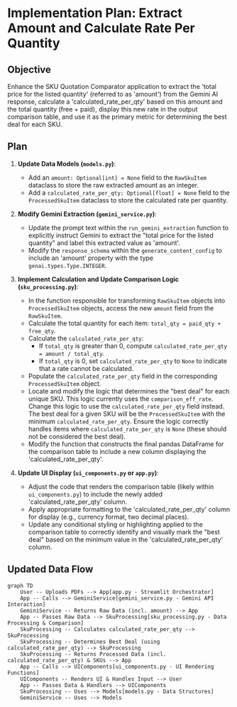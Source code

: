 # Implementation Plan: Extract Amount and Calculate Rate Per Quantity

## Objective

Enhance the SKU Quotation Comparator application to extract the 'total price for the listed quantity' (referred to as 'amount') from the Gemini AI response, calculate a 'calculated_rate_per_qty' based on this amount and the total quantity (free + paid), display this new rate in the output comparison table, and use it as the primary metric for determining the best deal for each SKU.

## Plan

1.  **Update Data Models (`models.py`)**:
    *   Add an `amount: Optional[int] = None` field to the `RawSkuItem` dataclass to store the raw extracted amount as an integer.
    *   Add a `calculated_rate_per_qty: Optional[float] = None` field to the `ProcessedSkuItem` dataclass to store the calculated rate per quantity.

2.  **Modify Gemini Extraction (`gemini_service.py`)**:
    *   Update the prompt text within the `run_gemini_extraction` function to explicitly instruct Gemini to extract the "total price for the listed quantity" and label this extracted value as 'amount'.
    *   Modify the `response_schema` within the `generate_content_config` to include an 'amount' property with the type `genai.types.Type.INTEGER`.

3.  **Implement Calculation and Update Comparison Logic (`sku_processing.py`)**:
    *   In the function responsible for transforming `RawSkuItem` objects into `ProcessedSkuItem` objects, access the new `amount` field from the `RawSkuItem`.
    *   Calculate the total quantity for each item: `total_qty = paid_qty + free_qty`.
    *   Calculate the `calculated_rate_per_qty`:
        *   If `total_qty` is greater than 0, compute `calculated_rate_per_qty = amount / total_qty`.
        *   If `total_qty` is 0, set `calculated_rate_per_qty` to `None` to indicate that a rate cannot be calculated.
    *   Populate the `calculated_rate_per_qty` field in the corresponding `ProcessedSkuItem` object.
    *   Locate and modify the logic that determines the "best deal" for each unique SKU. This logic currently uses the `comparison_eff_rate`. Change this logic to use the `calculated_rate_per_qty` field instead. The best deal for a given SKU will be the `ProcessedSkuItem` with the minimum `calculated_rate_per_qty`. Ensure the logic correctly handles items where `calculated_rate_per_qty` is `None` (these should not be considered the best deal).
    *   Modify the function that constructs the final pandas DataFrame for the comparison table to include a new column displaying the 'calculated_rate_per_qty'.

4.  **Update UI Display (`ui_components.py` or `app.py`)**:
    *   Adjust the code that renders the comparison table (likely within `ui_components.py`) to include the newly added 'calculated_rate_per_qty' column.
    *   Apply appropriate formatting to the 'calculated_rate_per_qty' column for display (e.g., currency format, two decimal places).
    *   Update any conditional styling or highlighting applied to the comparison table to correctly identify and visually mark the "best deal" based on the minimum value in the 'calculated_rate_per_qty' column.

## Updated Data Flow

```mermaid
graph TD
    User -- Uploads PDFs --> App[app.py - Streamlit Orchestrator]
    App -- Calls --> GeminiService[gemini_service.py - Gemini API Interaction]
    GeminiService -- Returns Raw Data (incl. amount) --> App
    App -- Passes Raw Data --> SkuProcessing[sku_processing.py - Data Processing & Comparison]
    SkuProcessing -- Calculates calculated_rate_per_qty --> SkuProcessing
    SkuProcessing -- Determines Best Deal (using calculated_rate_per_qty) --> SkuProcessing
    SkuProcessing -- Returns Processed Data (incl. calculated_rate_per_qty) & SKUs --> App
    App -- Calls --> UIComponents[ui_components.py - UI Rendering Functions]
    UIComponents -- Renders UI & Handles Input --> User
    App -- Passes Data & Handlers --> UIComponents
    SkuProcessing -- Uses --> Models[models.py - Data Structures]
    GeminiService -- Uses --> Models
